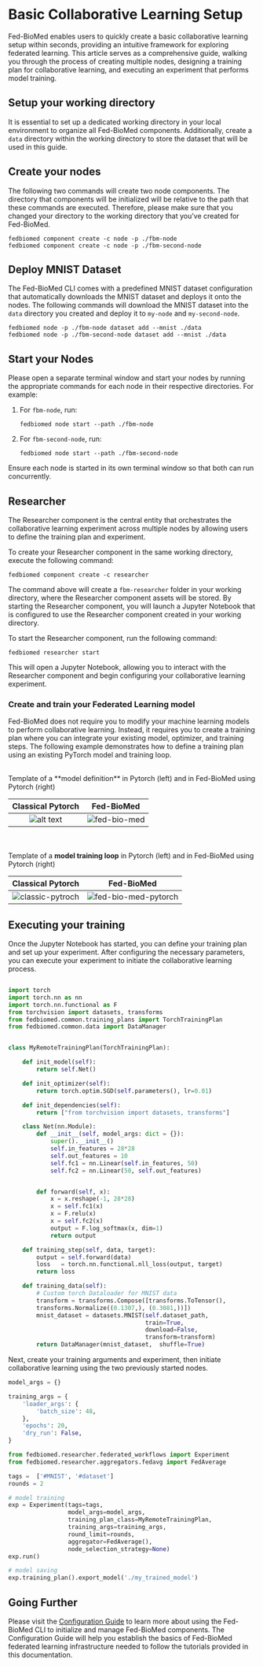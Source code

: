 #  Basic Collaborative Learning Setup

Fed-BioMed enables users to quickly create a basic collaborative learning setup within seconds, providing an intuitive framework for exploring federated learning. This article serves as a comprehensive guide, walking you through the process of creating multiple nodes, designing a training plan for collaborative learning, and executing an experiment that performs model training.

## Setup your working directory

It is essential to set up a dedicated working directory in your local environment to organize all Fed-BioMed components. Additionally, create a `data` directory within the working directory to store the dataset that will be used in this guide.

## Create your nodes

The following two commands will create two node components. The directory that components will be initialized will be relative to the path that these commands are executed. Therefore, please make sure that you changed your directory to the working directory that you've created for Fed-BioMed.

```
fedbiomed component create -c node -p ./fbm-node
fedbiomed component create -c node -p ./fbm-second-node
```

## Deploy MNIST Dataset

The Fed-BioMed CLI comes with a predefined MNIST dataset configuration that automatically downloads the MNIST dataset and deploys it onto the nodes. The following commands will download the MNIST dataset into the `data` directory you created and deploy it to `my-node` and `my-second-node`.

```
fedbiomed node -p ./fbm-node dataset add --mnist ./data
fedbiomed node -p ./fbm-second-node dataset add --mnist ./data
```

## Start your Nodes

Please open a separate terminal window and start your nodes by running the appropriate commands for each node in their respective directories. For example:

1. For `fbm-node`, run:
   ```shell
   fedbiomed node start --path ./fbm-node
   ```

2. For `fbm-second-node`, run:
   ```shell
   fedbiomed node start --path ./fbm-second-node
   ```

Ensure each node is started in its own terminal window so that both can run concurrently.


## Researcher

The Researcher component is the central entity that orchestrates the collaborative learning experiment across multiple nodes by allowing users to define the training plan and experiment.

To create your Researcher component in the same working directory, execute the following command:

```shell
fedbiomed component create -c researcher
```

The command above will create a `fbm-researcher` folder in your working directory, where the Researcher component assets will be stored. By starting the Researcher component, you will launch a Jupyter Notebook that is configured to use the Researcher component created in your working directory.

To start the Researcher component, run the following command:

```shell
fedbiomed researcher start
```

This will open a Jupyter Notebook, allowing you to interact with the Researcher component and begin configuring your collaborative learning experiment.

### Create and train your Federated Learning model

Fed-BioMed does not require you to modify your machine learning models to perform collaborative learning. Instead, it requires you to create a training plan where you can integrate your existing model, optimizer, and training steps. The following example demonstrates how to define a training plan using an existing PyTorch model and training loop.

<br>
Template of a **model definition** in Pytorch (left) and in Fed-BioMed using Pytorch (right)
<br>

Classical Pytorch          | Fed-BioMed
:-------------------------:|:-------------------------:
![alt text](../assets/img/getting-started/classical-pytorch-model-definition.jpg)   |  ![fed-bio-med](../assets/img/getting-started/fedbiomed-pytorch-model-definition.jpg)

<br><br>
Template of a **model training loop** in Pytorch (left) and in Fed-BioMed using Pytorch (right)

Classical Pytorch          | Fed-BioMed
:-------------------------:|:-------------------------:
![classic-pytroch](../assets/img/getting-started/classical-pytorch-training.jpg)   |  ![fed-bio-med-pytorch](../assets/img/getting-started/fedbiomed-experiment-definition.jpg)

## Executing your training

Once the Jupyter Notebook has started, you can define your training plan and set up your experiment. After configuring the necessary parameters, you can execute your experiment to initiate the collaborative learning process.


```python

import torch
import torch.nn as nn
import torch.nn.functional as F
from torchvision import datasets, transforms
from fedbiomed.common.training_plans import TorchTrainingPlan
from fedbiomed.common.data import DataManager


class MyRemoteTrainingPlan(TorchTrainingPlan):

    def init_model(self):
        return self.Net()

    def init_optimizer(self):
        return torch.optim.SGD(self.parameters(), lr=0.01)

    def init_dependencies(self):
        return ["from torchvision import datasets, transforms"]

    class Net(nn.Module):
        def __init__(self, model_args: dict = {}):
            super().__init__()
            self.in_features = 28*28
            self.out_features = 10
            self.fc1 = nn.Linear(self.in_features, 50)
            self.fc2 = nn.Linear(50, self.out_features)


        def forward(self, x):
            x = x.reshape(-1, 28*28)
            x = self.fc1(x)
            x = F.relu(x)
            x = self.fc2(x)
            output = F.log_softmax(x, dim=1)
            return output

    def training_step(self, data, target):
        output = self.forward(data)
        loss   = torch.nn.functional.nll_loss(output, target)
        return loss

    def training_data(self):
        # Custom torch Dataloader for MNIST data
        transform = transforms.Compose([transforms.ToTensor(),
        transforms.Normalize((0.1307,), (0.3081,))])
        mnist_dataset = datasets.MNIST(self.dataset_path,
                                       train=True,
                                       download=False,
                                       transform=transform)
        return DataManager(mnist_dataset,  shuffle=True)

```

Next, create your training arguments and experiment, then initiate collaborative learning using the two previously started nodes.

```python
model_args = {}

training_args = {
    'loader_args': {
        'batch_size': 48,
    },
    'epochs': 20,
    'dry_run': False,
}

from fedbiomed.researcher.federated_workflows import Experiment
from fedbiomed.researcher.aggregators.fedavg import FedAverage

tags =  ['#MNIST', '#dataset']
rounds = 2

# model training
exp = Experiment(tags=tags,
                 model_args=model_args,
                 training_plan_class=MyRemoteTrainingPlan,
                 training_args=training_args,
                 round_limit=rounds,
                 aggregator=FedAverage(),
                 node_selection_strategy=None)
exp.run()

# model saving
exp.training_plan().export_model('./my_trained_model')
```



## Going Further

Please visit the [Configuration Guide](./configuration.md) to learn more about using the Fed-BioMed CLI to initialize and manage Fed-BioMed components. The Configuration Guide will help you establish the basics of Fed-BioMed federated learning infrastructure needed to follow the tutorials provided in this documentation.

